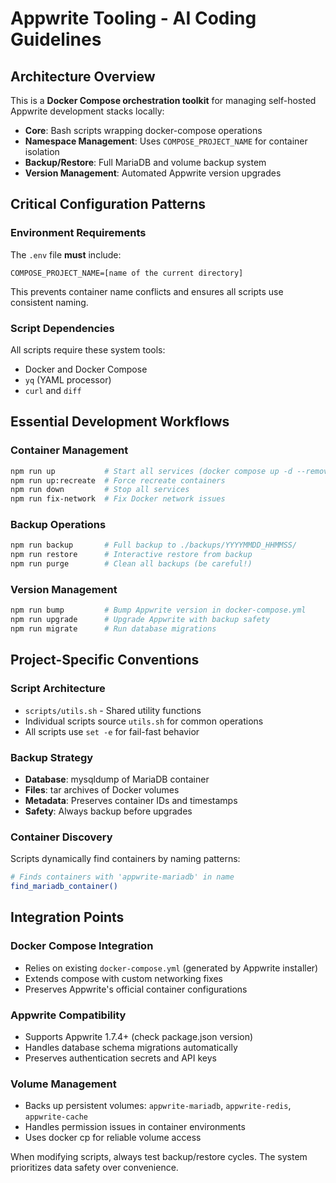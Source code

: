 # Appwrite Tooling - AI Coding Guidelines

## Architecture Overview

This is a **Docker Compose orchestration toolkit** for managing self-hosted Appwrite development stacks locally:

- **Core**: Bash scripts wrapping docker-compose operations 
- **Namespace Management**: Uses `COMPOSE_PROJECT_NAME` for container isolation
- **Backup/Restore**: Full MariaDB and volume backup system
- **Version Management**: Automated Appwrite version upgrades

## Critical Configuration Patterns

### Environment Requirements
The `.env` file **must** include:
```env
COMPOSE_PROJECT_NAME=[name of the current directory]
```
This prevents container name conflicts and ensures all scripts use consistent naming.

### Script Dependencies
All scripts require these system tools:
- Docker and Docker Compose
- `yq` (YAML processor) 
- `curl` and `diff`

## Essential Development Workflows

### Container Management
```bash
npm run up           # Start all services (docker compose up -d --remove-orphans)
npm run up:recreate  # Force recreate containers
npm run down         # Stop all services
npm run fix-network  # Fix Docker network issues
```

### Backup Operations
```bash
npm run backup       # Full backup to ./backups/YYYYMMDD_HHMMSS/
npm run restore      # Interactive restore from backup
npm run purge        # Clean all backups (be careful!)
```

### Version Management
```bash
npm run bump         # Bump Appwrite version in docker-compose.yml
npm run upgrade      # Upgrade Appwrite with backup safety
npm run migrate      # Run database migrations
```

## Project-Specific Conventions

### Script Architecture
- `scripts/utils.sh` - Shared utility functions
- Individual scripts source `utils.sh` for common operations
- All scripts use `set -e` for fail-fast behavior

### Backup Strategy
- **Database**: mysqldump of MariaDB container
- **Files**: tar archives of Docker volumes
- **Metadata**: Preserves container IDs and timestamps
- **Safety**: Always backup before upgrades

### Container Discovery
Scripts dynamically find containers by naming patterns:
```bash
# Finds containers with 'appwrite-mariadb' in name
find_mariadb_container()
```

## Integration Points

### Docker Compose Integration

- Relies on existing `docker-compose.yml` (generated by Appwrite installer)
- Extends compose with custom networking fixes
- Preserves Appwrite's official container configurations

### Appwrite Compatibility

- Supports Appwrite 1.7.4+ (check package.json version)
- Handles database schema migrations automatically
- Preserves authentication secrets and API keys

### Volume Management  

- Backs up persistent volumes: `appwrite-mariadb`, `appwrite-redis`, `appwrite-cache`
- Handles permission issues in container environments
- Uses docker cp for reliable volume access

When modifying scripts, always test backup/restore cycles. The system prioritizes data safety over convenience.